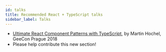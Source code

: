 ```yaml
---
id: talks
title: Recommended React + TypeScript talks
sidebar_label: Talks
---
```

- [Ultimate React Component Patterns with TypeScript](https://www.youtube.com/watch?v=_PBQ3if6Fmg), by Martin Hochel, GeeCon Prague 2018
- Please help contribute this new section!
